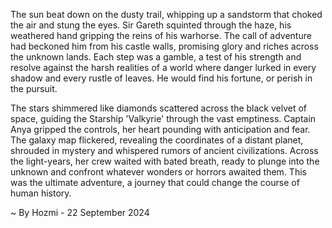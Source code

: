 
The sun beat down on the dusty trail, whipping up a sandstorm that choked the air and stung the eyes.  Sir Gareth squinted through the haze, his weathered hand gripping the reins of his warhorse.  The call of adventure had beckoned him from his castle walls, promising glory and riches across the unknown lands. Each step was a gamble, a test of his strength and resolve against the harsh realities of a world where danger lurked in every shadow and every rustle of leaves.  He would find his fortune, or perish in the pursuit. 

The stars shimmered like diamonds scattered across the black velvet of space, guiding the Starship 'Valkyrie' through the vast emptiness.  Captain Anya gripped the controls, her heart pounding with anticipation and fear. The galaxy map flickered, revealing the coordinates of a distant planet, shrouded in mystery and whispered rumors of ancient civilizations.  Across the light-years, her crew waited with bated breath, ready to plunge into the unknown and confront whatever wonders or horrors awaited them. This was the ultimate adventure, a journey that could change the course of human history. 

~ By Hozmi - 22 September 2024
